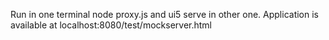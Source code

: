 Run in one terminal node proxy.js and ui5 serve in other one. Application is available at localhost:8080/test/mockserver.html
